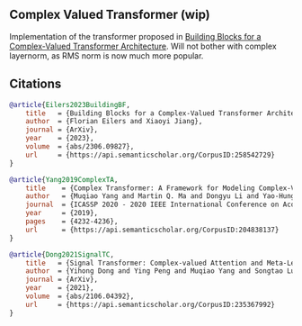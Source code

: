 ## Complex Valued Transformer (wip)

Implementation of the transformer proposed in <a href="https://arxiv.org/abs/2306.09827">Building Blocks for a Complex-Valued Transformer Architecture</a>. Will not bother with complex layernorm, as RMS norm is now much more popular.

## Citations

```bibtex
@article{Eilers2023BuildingBF,
    title   = {Building Blocks for a Complex-Valued Transformer Architecture},
    author  = {Florian Eilers and Xiaoyi Jiang},
    journal = {ArXiv},
    year    = {2023},
    volume  = {abs/2306.09827},
    url     = {https://api.semanticscholar.org/CorpusID:258542729}
}
```

```bibtex
@article{Yang2019ComplexTA,
    title    = {Complex Transformer: A Framework for Modeling Complex-Valued Sequence},
    author   = {Muqiao Yang and Martin Q. Ma and Dongyu Li and Yao-Hung Hubert Tsai and Ruslan Salakhutdinov},
    journal  = {ICASSP 2020 - 2020 IEEE International Conference on Acoustics, Speech and Signal Processing (ICASSP)},
    year     = {2019},
    pages    = {4232-4236},
    url      = {https://api.semanticscholar.org/CorpusID:204838137}
}
```

```bibtex
@article{Dong2021SignalTC,
    title   = {Signal Transformer: Complex-valued Attention and Meta-Learning for Signal Recognition},
    author  = {Yihong Dong and Ying Peng and Muqiao Yang and Songtao Lu and Qingjiang Shi},
    journal = {ArXiv},
    year    = {2021},
    volume  = {abs/2106.04392},
    url     = {https://api.semanticscholar.org/CorpusID:235367992}
}
```
